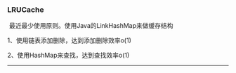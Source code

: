 ### LRUCache

​	最近最少使用原则。使用Java的LinkHashMap来做缓存结构

1、使用链表添加删除，达到添加删除效率o(1)

2、使用HashMap来查找，达到查找效率o(1)



***

